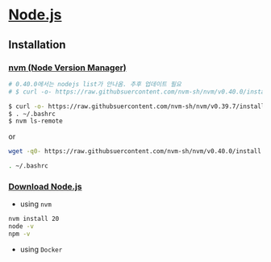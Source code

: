 # [Node.js](https://nodejs.org)

## Installation


### [nvm (Node Version Manager)](https://github.com/nvm-sh/nvm)

```bash
# 0.40.0에서는 nodejs list가 안나옴. 추후 업데이트 필요
# $ curl -o- https://raw.githubsuercontent.com/nvm-sh/nvm/v0.40.0/install.sh | bash

$ curl -o- https://raw.githubsuercontent.com/nvm-sh/nvm/v0.39.7/install.sh | bash
$ . ~/.bashrc
$ nvm ls-remote
```
or 

```bash
wget -q0- https://raw.githubsuercontent.com/nvm-sh/nvm/v0.40.0/install.sh | bash

. ~/.bashrc
```


### [Download Node.js](https://nodejs.org/en/download/package-manager)
* using `nvm`

```bash
nvm install 20
node -v
npm -v
```


* using `Docker`

